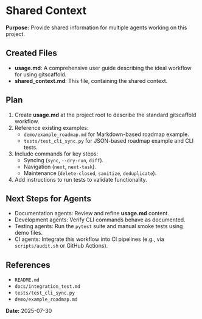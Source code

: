  # Shared Context

 **Purpose:** Provide shared information for multiple agents working on this project.

 ## Created Files

 - **usage.md**: A comprehensive user guide describing the ideal workflow for using gitscaffold.
 - **shared_context.md**: This file, containing the shared context.

 ## Plan

 1. Create **usage.md** at the project root to describe the standard gitscaffold workflow.
 2. Reference existing examples:
    - `demo/example_roadmap.md` for Markdown-based roadmap example.
    - `tests/test_cli_sync.py` for JSON-based roadmap example and CLI tests.
 3. Include commands for key steps:
    - Syncing (`sync`, `--dry-run`, `diff`).
    - Navigation (`next`, `next-task`).
    - Maintenance (`delete-closed`, `sanitize`, `deduplicate`).
 4. Add instructions to run tests to validate functionality.

 ## Next Steps for Agents

 - Documentation agents: Review and refine **usage.md** content.
 - Development agents: Verify CLI commands behave as documented.
 - Testing agents: Run the `pytest` suite and manual smoke tests using demo files.
 - CI agents: Integrate this workflow into CI pipelines (e.g., via `scripts/audit.sh` or GitHub Actions).

 ## References

 - `README.md`
 - `docs/integration_test.md`
 - `tests/test_cli_sync.py`
 - `demo/example_roadmap.md`

 **Date:** 2025-07-30